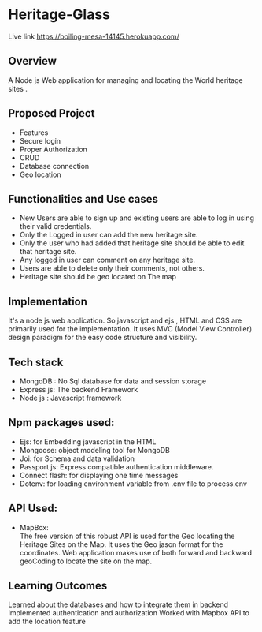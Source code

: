 # Heritage-Glass

Live link
https://boiling-mesa-14145.herokuapp.com/

## Overview
A Node js Web application for managing and locating the World heritage sites .
## Proposed Project 
- Features
- Secure login 
- Proper Authorization
- CRUD 
- Database connection
- Geo location
## Functionalities and Use cases
- New Users are able to sign up  and existing users are able to log in using their valid credentials.
- Only the Logged in user can add the new heritage site.
- Only the user who had added that heritage site should be able to edit that heritage site.
- Any logged in user can comment on any heritage site.
- Users are able to delete only their comments, not others.
- Heritage site should be geo located on The map


## Implementation
It's a node js web application. So javascript and ejs , HTML and CSS are primarily used for the implementation. It uses MVC (Model View Controller) design paradigm for the easy code structure and visibility.


## Tech stack
- MongoDB   : No Sql database for data and session storage
- Express js: The backend Framework
- Node js : Javascript framework

## Npm packages used:
- Ejs: for Embedding javascript in the HTML 
- Mongoose: object modeling tool for MongoDB
- Joi: for Schema and data validation
- Passport js: Express compatible authentication middleware.
- Connect flash: for displaying one time messages
- Dotenv: for loading environment variable from .env file to process.env

## API Used:
- MapBox:   
The free version of this robust API is used  for the Geo locating the Heritage Sites on the Map.
It uses the Geo jason format for the coordinates. Web application makes use of both forward and backward geoCoding to locate the  site on the map.

## Learning Outcomes
 Learned about the databases and how to integrate them in backend 
 Implemented authentication and authorization 
 Worked with Mapbox API to add the location feature 


